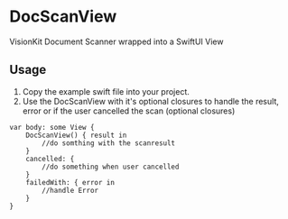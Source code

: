 # DocScanView
VisionKit Document Scanner wrapped into a SwiftUI View

## Usage
1. Copy the example swift file into your project.
2. Use the DocScanView with it's optional closures to handle the result, error or if the user cancelled the scan (optional closures)

```
var body: some View {
    DocScanView() { result in
        //do somthing with the scanresult
    }
    cancelled: {
        //do something when user cancelled
    }
    failedWith: { error in
        //handle Error
    }
}
```
